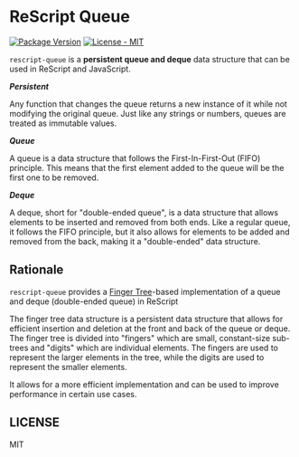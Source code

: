 # ReScript Queue

[![Package Version](https://img.shields.io/npm/v/rescript-qeueue)](https://www.npmjs.com/package/rescript-queue)
[![License - MIT](https://img.shields.io/npm/l/rescript-queue)](#license)

`rescript-queue` is a **persistent queue and deque** data structure that can be used in ReScript and JavaScript.

**_Persistent_**

Any function that changes the queue returns a new instance of it while not modifying the original queue. Just like any strings or numbers, queues are treated as immutable values.

**_Queue_**

A queue is a data structure that follows the First-In-First-Out (FIFO) principle. This means that the first element added to the queue will be the first one to be removed.

**_Deque_**

A deque, short for "double-ended queue", is a data structure that allows elements to be inserted and removed from both ends. Like a regular queue, it follows the FIFO principle, but it also allows for elements to be added and removed from the back, making it a "double-ended" data structure.

## Rationale

`rescript-queue` provides a [Finger Tree](https://en.wikipedia.org/wiki/Finger_tree)-based implementation of a queue and deque (double-ended queue) in ReScript

The finger tree data structure is a persistent data structure that allows for efficient insertion and deletion at the front and back of the queue or deque. The finger tree is divided into "fingers" which are small, constant-size sub-trees and "digits" which are individual elements. The fingers are used to represent the larger elements in the tree, while the digits are used to represent the smaller elements.

It allows for a more efficient implementation and can be used to improve performance in certain use cases.

## LICENSE

MIT
